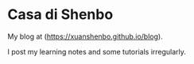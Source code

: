 # Casa di Shenbo

My blog at (https://xuanshenbo.github.io/blog).

I post my learning notes and some tutorials irregularly.